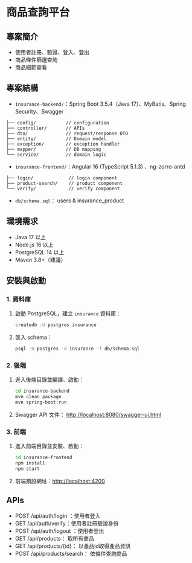 # 商品查詢平台

## 專案簡介
- 使用者註冊、驗證、登入、登出
- 商品條件篩選查詢
- 商品細節查看


## 專案結構
- `insurance-backend/`：Spring Boot 3.5.4（Java 17）、MyBatis、Spring Security、Swagger
```
├── config/           // configuration
├── controller/       // APIs
├── dto/              // request/response DTO
├── entity/           // Domain model
├── exception/        // exception handler
├── mapper/           // DB mapping
└── service/          // domain logic
```


- `insurance-frontend/`：Angular 16 (TypeScript 5.1.3) 、ng-zorro-antd
```
├── login/             // login component
├── product-search/    // product component
└── verify/            // verify component
```
- `db/schema.sql`： users & insurance_product

## 環境需求
- Java 17 以上
- Node.js 16 以上
- PostgreSQL 14 以上
- Maven 3.8+（建議）

## 安裝與啟動

### 1. 資料庫
1. 啟動 PostgreSQL，建立 `insurance` 資料庫：
   ```bash
   createdb -U postgres insurance
   ```
2. 匯入 schema：
   ```bash
   psql -U postgres -d insurance -f db/schema.sql
   ```

### 2. 後端
1. 進入後端目錄並編譯、啟動：
   ```bash
   cd insurance-backend
   mvn clean package
   mvn spring-boot:run
   ```
2. Swagger API 文件： [http://localhost:8080/swagger-ui.html](http://localhost:8080/swagger-ui.html)

### 3. 前端
1. 進入前端目錄並安裝、啟動：
   ```bash
   cd insurance-frontend
   npm install
   npm start
   ```
2. 前端預設網址：[http://localhost:4200](http://localhost:4200)

## APIs
- POST /api/auth/login ：使用者登入
- GET /api/auth/verify：使用者註冊驗證身份
- POST /api/auth/logout ：使用者登出
- GET /api/products： 取所有商品
- GET /api/products/{id}： 以產品id取得產品資訊
- POST /api/products/search： 依條件查詢商品
